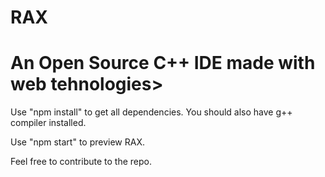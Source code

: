 # RAX
<h1>An Open Source C++ IDE made with web tehnologies> </h1>

Use "npm install" to get all dependencies. You should also have g++ compiler installed.

Use "npm start" to preview RAX. 

Feel free to contribute to the repo.
